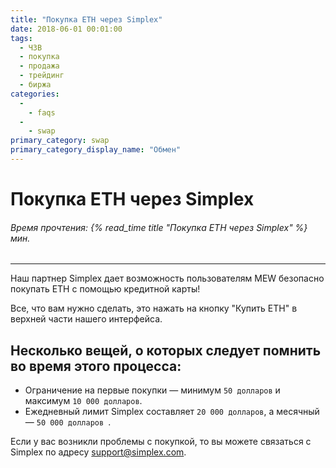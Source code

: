 ```yaml
---
title: "Покупка ETH через Simplex"
date: 2018-06-01 00:01:00
tags:
  - ЧЗВ
  - покупка
  - продажа
  - трейдинг
  - биржа
categories:
  - 
    - faqs
  - 
    - swap
primary_category: swap
primary_category_display_name: "Обмен"
---
```


# **Покупка ETH через Simplex**

###### Время прочтения: {% read_time title "Покупка ETH через Simplex" %} мин.

* * *

Наш партнер Simplex дает возможность пользователям MEW безопасно покупать ETH с помощью кредитной карты!

Все, что вам нужно сделать, это нажать на кнопку "Купить ETH" в верхней части нашего интерфейса.

## **Несколько вещей, о которых следует помнить во время этого процесса:**

-   Ограничение на первые покупки — минимум `50 долларов` и максимум `10 000 долларов`.
-   Ежедневный лимит Simplex составляет `20 000 долларов`, а месячный — `50 000 долларов `.

Если у вас возникли проблемы с покупкой, то вы можете связаться с Simplex по адресу [support@simplex.com](mailto:support@simplex.com).
